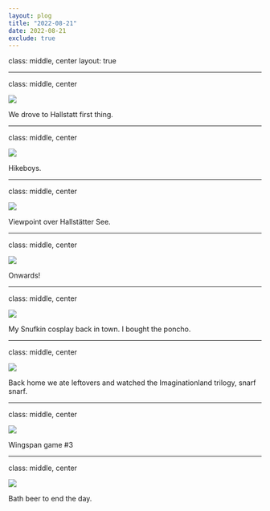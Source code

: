 ```yaml
---
layout: plog
title: "2022-08-21"
date: 2022-08-21
exclude: true
---
```


class: middle, center
layout: true

---

class: middle, center

<img class="plog-picture" src="{{ site.baseurl }}/img/plog/2022-08-21/01.jpg" />

We drove to Hallstatt first thing.

---

class: middle, center

<img class="plog-picture" src="{{ site.baseurl }}/img/plog/2022-08-21/02.jpg" />

Hikeboys.

---

class: middle, center

<img class="plog-picture" src="{{ site.baseurl }}/img/plog/2022-08-21/03.jpg" />

Viewpoint over Hallstätter See.

---

class: middle, center

<img class="plog-picture" src="{{ site.baseurl }}/img/plog/2022-08-21/04.gif" />

Onwards!

---

class: middle, center

<img class="plog-picture" src="{{ site.baseurl }}/img/plog/2022-08-21/05.jpg" />

My Snufkin cosplay back in town. I bought the poncho.

---

class: middle, center

<img class="plog-picture" src="{{ site.baseurl }}/img/plog/2022-08-21/06.jpg" />

Back home we ate leftovers and watched the Imaginationland trilogy, snarf snarf.

---

class: middle, center

<img class="plog-picture" src="{{ site.baseurl }}/img/plog/2022-08-21/07.jpg" />

Wingspan game #3

---

class: middle, center

<img class="plog-picture" src="{{ site.baseurl }}/img/plog/2022-08-21/08.jpg" />

Bath beer to end the day.

